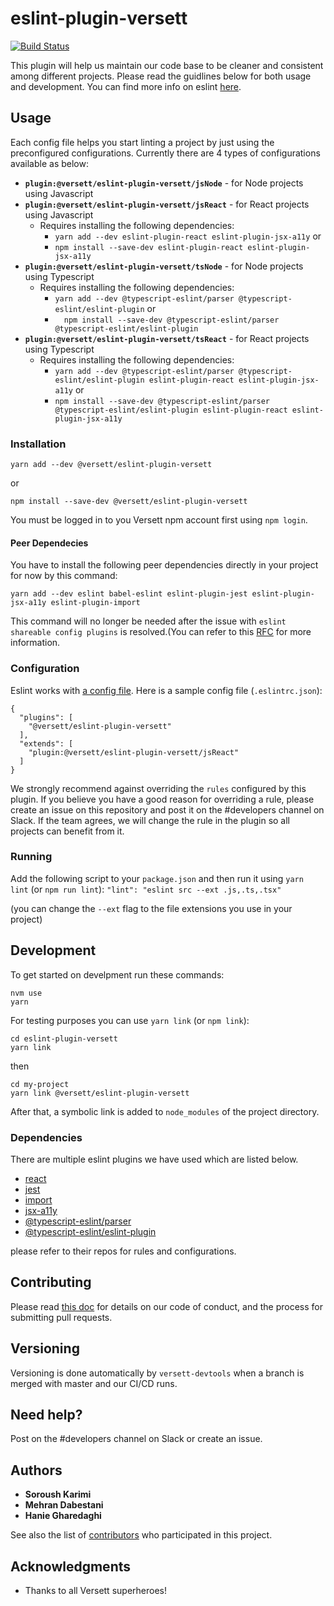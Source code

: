 # eslint-plugin-versett

[![Build Status](https://travis-ci.com/versett/eslint-plugin-versett.svg?token=RyZnHpAxmkfPjEq48bkB&branch=master)](https://travis-ci.com/versett/eslint-plugin-versett)

This plugin will help us maintain our code base to be cleaner and consistent among different projects.
Please read the guidlines below for both usage and development.
You can find more info on eslint [here](https://eslint.org/).

## Usage

Each config file helps you start linting a project by just using the preconfigured configurations. Currently there are 4 types of configurations available as below:
* **`plugin:@versett/eslint-plugin-versett/jsNode`** - for Node projects using Javascript
* **`plugin:@versett/eslint-plugin-versett/jsReact`** - for React 
projects using Javascript
  * Requires installing the following dependencies:
    * `yarn add --dev eslint-plugin-react eslint-plugin-jsx-a11y`
  or
    * `npm install --save-dev eslint-plugin-react eslint-plugin-jsx-a11y`
* **`plugin:@versett/eslint-plugin-versett/tsNode`** - for Node projects using Typescript
  * Requires installing the following dependencies:
    * `yarn add --dev @typescript-eslint/parser @typescript-eslint/eslint-plugin`
  or
    * `  npm install --save-dev @typescript-eslint/parser @typescript-eslint/eslint-plugin`
* **`plugin:@versett/eslint-plugin-versett/tsReact`** - for React projects using 
Typescript
  - Requires installing the following dependencies:
    * `yarn add --dev @typescript-eslint/parser @typescript-eslint/eslint-plugin eslint-plugin-react eslint-plugin-jsx-a11y`
  or
    * `npm install --save-dev @typescript-eslint/parser @typescript-eslint/eslint-plugin eslint-plugin-react eslint-plugin-jsx-a11y`


### Installation

```
yarn add --dev @versett/eslint-plugin-versett
```
or
```
npm install --save-dev @versett/eslint-plugin-versett
```
You must be logged in to you Versett npm account first using `npm login`.


#### Peer Dependecies

You have to install the following peer dependencies directly in your project for now by this command:
```
yarn add --dev eslint babel-eslint eslint-plugin-jest eslint-plugin-jsx-a11y eslint-plugin-import
```
This command will no longer be needed after the issue with `eslint shareable config plugins` is resolved.(You can refer to this [RFC](https://github.com/eslint/rfcs/pull/7) for more information.

### Configuration

Eslint works with [a config file](https://eslint.org/docs/user-guide/configuring).
Here is a sample config file (`.eslintrc.json`):

```
{
  "plugins": [
    "@versett/eslint-plugin-versett"
  ],
  "extends": [
    "plugin:@versett/eslint-plugin-versett/jsReact"
  ]
}
```

We strongly recommend against overriding the `rules` configured by this plugin. If you believe you have a good reason for overriding a rule, please create an issue on this repository and post it on the #developers channel on Slack. If the team agrees, we will change the rule in the plugin so all projects can benefit from it.

### Running

Add the following script to your `package.json` and then run it using `yarn lint` (or `npm run lint`):
``` "lint": "eslint src --ext .js,.ts,.tsx" ``` 

(you can change the `--ext` flag to the file extensions you use in your project)

## Development

To get started on develpment run these commands:
```
nvm use
yarn
```
For testing purposes you can use `yarn link` (or `npm link`):
```
cd eslint-plugin-versett
yarn link
```
then
```
cd my-project
yarn link @versett/eslint-plugin-versett
```

After that, a symbolic link is added to `node_modules` of the project directory.

### Dependencies

There are multiple eslint plugins we have used which are listed below.

* [react](https://github.com/yannickcr/eslint-plugin-react)
* [jest](https://github.com/jest-community/eslint-plugin-jest)
* [import](https://github.com/benmosher/eslint-plugin-import/)
* [jsx-a11y](https://github.com/evcohen/eslint-plugin-jsx-a11y)
* [@typescript-eslint/parser](https://github.com/typescript-eslint/typescript-eslint/tree/master/packages/parser)
* [@typescript-eslint/eslint-plugin](https://github.com/typescript-eslint/typescript-eslint/tree/master/packages/eslint-plugin)

please refer to their repos for rules and configurations.

## Contributing

Please read [this doc](https://versett.quip.com/zyEcAZ0ZosJn/How-to-Contribute-Code) for details on our code of conduct, and the process for submitting pull requests.

## Versioning

Versioning is done automatically by `versett-devtools` when a branch is merged with master and our CI/CD runs.

## Need help?

Post on the #developers channel on Slack or create an issue.

## Authors

* **Soroush Karimi**
* **Mehran Dabestani**
* **Hanie Gharedaghi**

See also the list of [contributors](https://github.com/versett/eslint-plugin-versett/contributors) who participated in this project.

## Acknowledgments

* Thanks to all Versett superheroes!
